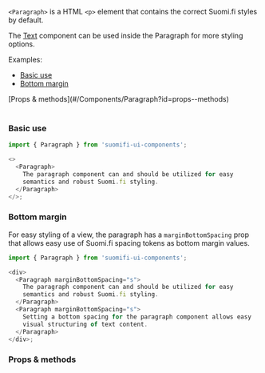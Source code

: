 `<Paragraph>` is a HTML `<p>` element that contains the correct Suomi.fi styles by default.

The [Text](/#/Components/Text) component can be used inside the Paragraph for more styling options.

Examples:

- [Basic use](/#/Components/Paragraph?id=basic-use)
- [Bottom margin](/#/Components/Paragraph?id=bottom-margin)

<div style="margin-bottom: 40px">
  [Props & methods](#/Components/Paragraph?id=props--methods)
</div>

### Basic use

```js
import { Paragraph } from 'suomifi-ui-components';

<>
  <Paragraph>
    The paragraph component can and should be utilized for easy
    semantics and robust Suomi.fi styling.
  </Paragraph>
</>;
```

### Bottom margin

For easy styling of a view, the paragraph has a `marginBottomSpacing` prop that allows easy use of Suomi.fi spacing tokens as bottom margin values.

```js
import { Paragraph } from 'suomifi-ui-components';

<div>
  <Paragraph marginBottomSpacing="s">
    The paragraph component can and should be utilized for easy
    semantics and robust Suomi.fi styling.
  </Paragraph>
  <Paragraph marginBottomSpacing="s">
    Setting a bottom spacing for the paragraph component allows easy
    visual structuring of text content.
  </Paragraph>
</div>;
```

### Props & methods
